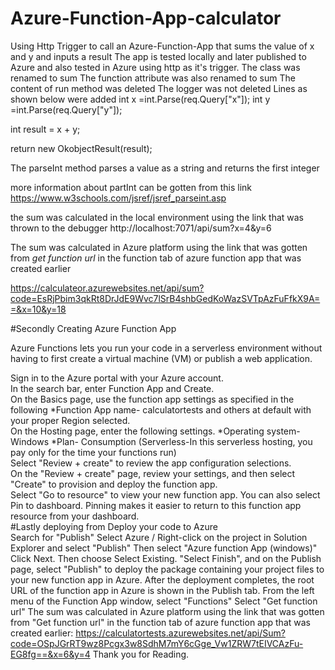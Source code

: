 # Azure-Function-App-calculator
Using Http Trigger to  call an Azure-Function-App that sums the value of x and y and inputs a result
The app is tested locally and later published to Azure and also tested in Azure using http as it's trigger.
The class  was renamed to sum
The function attribute was also renamed  to sum
The content of  run method was deleted
The logger was not deleted 
Lines as shown below were added
int x =int.Parse(req.Query["x"]);
int y =int.Parse(req.Query["y"]);

int result = x + y;

return new OkobjectResult(result);

The parseInt method parses a value as a string and returns the first integer

more information about partInt can be gotten from this link https://www.w3schools.com/jsref/jsref_parseint.asp

the sum was calculated in the local environment using the link that was thrown to the debugger
http://localhost:7071/api/sum?x=4&y=6

The sum was calculated in Azure platform using the link that was gotten from *get function url* in the function tab of azure function app that was created earlier 

https://calculateor.azurewebsites.net/api/sum?code=EsRjPbim3qkRt8DrJdE9Wvc7lSrB4shbGedKoWazSVTpAzFuFfkX9A==&x=10&y=18


#Secondly Creating Azure Function App

Azure Functions lets you run your code in a serverless environment without having to first create a virtual machine (VM) or publish a web application.  

Sign in to the Azure portal with your Azure account.  
In the search bar, enter Function App and Create.  
On the Basics page, use the function app settings as specified in the following *Function App name- calculatortests and others at default with your proper Region selected.  
On the Hosting page, enter the following settings. *Operating system- Windows *Plan- Consumption (Serverless-In this serverless hosting, you pay only for the time your functions run)  
Select "Review + create" to review the app configuration selections.   
On the "Review + create" page, review your settings, and then select "Create" to provision and deploy the function app.  
Select "Go to resource" to view your new function app. You can also select Pin to dashboard. Pinning makes it easier to return to this function app resource from your dashboard.  
#Lastly deploying from Deploy your code to Azure  
Search for "Publish" Select Azure / Right-click on the project in Solution Explorer and select "Publish"
Then select "Azure function App (windows)" Click Next.
Then choose Select Existing.
"Select Finish", and on the Publish page, select "Publish" to deploy the package containing your project files to your new function app in Azure.
After the deployment completes, the root URL of the function app in Azure is shown in the Publish tab.
From the left menu of the Function App window, select "Functions"
Select "Get function url"
The sum was calculated in Azure platform using the link that was gotten from "Get function url" in the function tab of azure function app that was created earlier: https://calculatortests.azurewebsites.net/api/Sum?code=OSpJGrRT9wz8Pcgx3w8SdhM7mY6cGge_Vw1ZRW7tEIVCAzFu-EG8fg==&x=6&y=4
Thank you for Reading.
